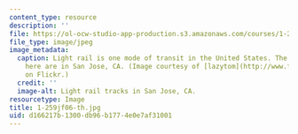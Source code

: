 ```yaml
---
content_type: resource
description: ''
file: https://ol-ocw-studio-app-production.s3.amazonaws.com/courses/1-259j-transit-management-fall-2006/d166217b1300db96b1774e0e7af31001_1-259jf06-th.jpg
file_type: image/jpeg
image_metadata:
  caption: Light rail is one mode of transit in the United States. The tracks pictured
    here are in San Jose, CA. (Image courtesy of [lazytom](http://www.flickr.com/photos/lazytom/)
    on Flickr.)
  credit: ''
  image-alt: Light rail tracks in San Jose, CA.
resourcetype: Image
title: 1-259jf06-th.jpg
uid: d166217b-1300-db96-b177-4e0e7af31001
---
```

